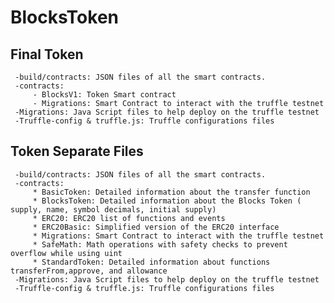 # BlocksToken

## Final Token 
     -build/contracts: JSON files of all the smart contracts.
     -contracts:
         - BlocksV1: Token Smart contract
         - Migrations: Smart Contract to interact with the truffle testnet
     -Migrations: Java Script files to help deploy on the truffle testnet
     -Truffle-config & truffle.js: Truffle configurations files


## Token Separate Files
     -build/contracts: JSON files of all the smart contracts. 
     -contracts:
         * BasicToken: Detailed information about the transfer function
         * BlocksToken: Detailed information about the Blocks Token ( supply, name, symbol decimals, initial supply)
         * ERC20: ERC20 list of functions and events
         * ERC20Basic: Simplified version of the ERC20 interface
         * Migrations: Smart Contract to interact with the truffle testnet
         * SafeMath: Math operations with safety checks to prevent overflow while using uint
         * StandardToken: Detailed information about functions transferFrom,approve, and allowance
     -Migrations: Java Script files to help deploy on the truffle testnet
     -Truffle-config & truffle.js: Truffle configurations files
